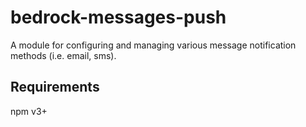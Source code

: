 # bedrock-messages-push
A module for configuring and managing various message notification methods
(i.e. email, sms).

## Requirements

npm v3+
